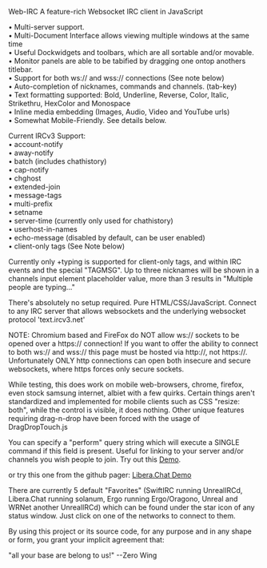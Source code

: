 Web-IRC
A feature-rich Websocket IRC client in JavaScript

• Multi-server support.<br>
• Multi-Document Interface allows viewing multiple windows at the same time<br>
• Useful Dockwidgets and toolbars, which are all sortable and/or movable.<br>
• Monitor panels are able to be tabified by dragging one ontop anothers titlebar.<br>
• Support for both ws:// and wss:// connections (See note below)<br>
• Auto-completion of nicknames, commands and channels. (tab-key)<br>
• Text formatting supported: Bold, Underline, Reverse, Color, Italic, Strikethru, HexColor and Monospace<br>
• Inline media embedding (Images, Audio, Video and YouTube urls)<br>
• Somewhat Mobile-Friendly. See details below.<br>

Current IRCv3 Support:<br>
• account-notify<br>
• away-notify<br>
• batch (includes chathistory)<br>
• cap-notify<br>
• chghost<br>
• extended-join<br>
• message-tags<br>
• multi-prefix<br>
• setname<br>
• server-time (currently only used for chathistory)<br>
• userhost-in-names<br>
• echo-message (disabled by default, can be user enabled)<br>
• client-only tags (See Note below)

Currently only +typing is supported for client-only tags, and within IRC events and the special "TAGMSG". Up to three nicknames will be shown in a channels input element placeholder value, more than 3 results in "Multiple people are typing..."

There's absolutely no setup required. Pure HTML/CSS/JavaScript. Connect to any IRC server that allows websockets and the underlying websocket protocol 'text.ircv3.net'

NOTE: Chromium based and FireFox do NOT allow ws:// sockets to be opened over a https:// connection! If you want to offer the ability to connect to both ws:// and wss:// this page must be hosted via http://, not https://. Unfortunately ONLY http connections can open both insecure and secure websockets, where https forces only secure sockets.

While testing, this does work on mobile web-browsers, chrome, firefox, even stock samsung internet, albiet with a few quirks. Certain things aren't standardized and implemented for mobile clients such as CSS "resize: both", while the control is visible, it does nothing.
Other unique features requiring drag-n-drop have been forced with the usage of DragDropTouch.js

You can specify a "perform" query string which will execute a SINGLE command if this field is present. Useful for linking to your server and/or channels you wish people to join. 
Try out this <a href="https://chat.swiftirc.net/?perform=/server+-j+%23swiftirc,%23bullshit+wss://fiery.swiftirc.net:4443">Demo</a>.

or try this one from the github pager: <a href="https://swiftirc.github.io/Web-IRC/?perform=/server+-j+%23libera+wss://web.libera.chat/webirc/websocket/">Libera.Chat Demo</a>


There are currently 5 default "Favorites" (SwiftIRC running UnrealIRCd, Libera.Chat running solanum, Ergo running Ergo/Oragono, Unreal and WRNet another UnrealIRCd) which can be found under the star icon of any status window. Just click on one of the networks to connect to them.

By using this project or its source code, for any purpose and in any shape or form, you grant your implicit agreement that:

"all your base are belong to us!"
    --Zero Wing
